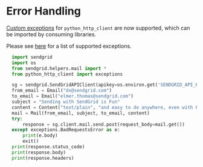 # Error Handling

[Custom exceptions](https://github.com/sendgrid/python-http-client/blob/master/python_http_client/exceptions.py) for `python_http_client` are now supported, which can be imported by consuming libraries.

Please see [here](https://github.com/sendgrid/python-http-client/blob/master/python_http_client/exceptions.py) for a list of supported exceptions.

```python
  import sendgrid
  import os
  from sendgrid.helpers.mail import *
  from python_http_client import exceptions

  sg = sendgrid.SendGridAPIClient(apikey=os.environ.get('SENDGRID_API_KEY'))
  from_email = Email("dx@sendgrid.com")
  to_email = Email("elmer.thomas@sendgrid.com")
  subject = "Sending with SendGrid is Fun"
  content = Content("text/plain", "and easy to do anywhere, even with Python")
  mail = Mail(from_email, subject, to_email, content)
  try:
      response = sg.client.mail.send.post(request_body=mail.get())
  except exceptions.BadRequestsError as e:
      print(e.body)
      exit()
  print(response.status_code)
  print(response.body)
  print(response.headers)
```
